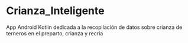# Crianza_Inteligente
App Android Kotlin dedicada a la recopilación de datos sobre crianza de terneros en el preparto, crianza y recria
